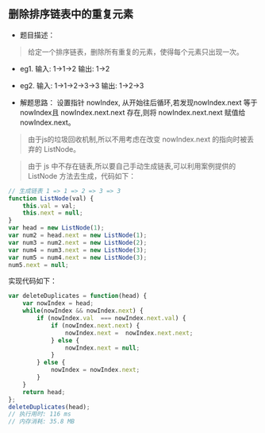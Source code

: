 ## 删除排序链表中的重复元素

- 题目描述：
> 给定一个排序链表，删除所有重复的元素，使得每个元素只出现一次。

- eg1.
输入: 1->1->2
输出: 1->2
- eg2.
输入: 1->1->2->3->3
输出: 1->2->3

- 解题思路：
设置指针 nowIndex, 从开始往后循环,若发现nowIndex.next 等于 nowIndex且 nowIndex.next.next 存在,则将 nowIndex.next.next 赋值给 nowIndex.next。
> 由于js的垃圾回收机制,所以不用考虑在改变 nowIndex.next 的指向时被丢弃的 ListNode。

> 由于 js 中不存在链表,所以要自己手动生成链表,可以利用案例提供的 ListNode 方法去生成，代码如下：

```javascript
// 生成链表 1 => 1 => 2 => 3 => 3
function ListNode(val) {
    this.val = val;
    this.next = null;
}
var head = new ListNode(1);
var num2 = head.next = new ListNode(1);
var num3 = num2.next = new ListNode(2);
var num4 = num3.next = new ListNode(3);
var num5 = num4.next = new ListNode(3);
num5.next = null;
```

实现代码如下：
```javascript
var deleteDuplicates = function(head) {
    var nowIndex = head;
    while(nowIndex && nowIndex.next) {
        if (nowIndex.val  === nowIndex.next.val) {
            if (nowIndex.next.next) {
                nowIndex.next =  nowIndex.next.next;
            } else {
                nowIndex.next = null;
            }
        } else {
            nowIndex = nowIndex.next;
        }
    }
    return head;
};
deleteDuplicates(head);
// 执行用时: 116 ms
// 内存消耗: 35.8 MB
```